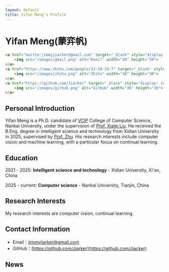 ```yaml
---
layout: default
title: Yifan Meng's Profile
---
```


# Yifan Meng(蒙弈帆)

```markdown
<a href="mailto:jimmyjiarker@gmail.com" target="_blank" style="display: inline-block; margin-right: 10px;">
    <img src="/images/gmail.png" alt="Email" width="30" height="30">
</a>
<a href="https://www.zhihu.com/people/33-10-19-7" target="_blank" style="display: inline-block; margin-right: 10px;">
    <img src="/images/zhihu.png" alt="Zhihu" width="30" height="30">
</a>
<a href="https://github.com/Jiarker" target="_blank" style="display: inline-block;">
    <img src="/images/github.png" alt="GitHub" width="30" height="30">
</a>
```

## Personal Introduction

Yifan Meng is a Ph.D. candidate of [VCIP](https://mmcheng.net) College of Computer Science, Nankai University, under the supervision of [Prof. Xialei Liu](https://mmcheng.net/xliu/). He received the B.Eng. degree in intelligent science and technology from Xidian University in 2025, supervised by [Prof. Zhu](https://faculty.xidian.edu.cn/ZHUHAO/zh_CN/index/411063/list/index.htm). His research interests include computer vision and machine  learning, with a particular focus on continual learning.



## Education

2021 - 2025: **Intelligent science and technology** - Xidian University, Xi'an, China

2025 - current: **Computer science** - Nankai University, Tianjin, China



## Research Interests

My research interests are computer vision, continual learning.



## Contact Information

- Email：[jimmyjiarker@gmail.com](mailto:jimmyjiarker@gmail.com)
- GitHub：[https://github.com/Jiarker](https://github.com/Jiacker)



## News